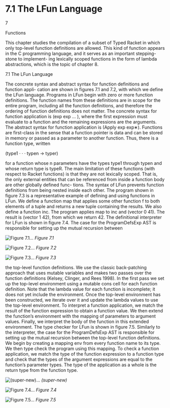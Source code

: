 # 7.1 The LFun Language

7

Functions

This chapter studies the compilation of a subset of Typed Racket in which only top-level function definitions are allowed. This kind of function appears in the C programming language, and it serves as an important stepping-stone to implement- ing lexically scoped functions in the form of lambda abstractions, which is the topic of chapter 8.

7.1 The LFun Language

The concrete syntax and abstract syntax for function definitions and function appli- cation are shown in figures 7.1 and 7.2, with which we define the LFun language. Programs in LFun begin with zero or more function definitions. The function names from these definitions are in scope for the entire program, including all the function definitions, and therefore the ordering of function definitions does not matter. The concrete syntax for function application is (exp exp … ), where the first expression must evaluate to a function and the remaining expressions are the arguments. The abstract syntax for function application is (Apply exp exp∗). Functions are first-class in the sense that a function pointer is data and can be stored in memory or passed as a parameter to another function. Thus, there is a function type, written

(type1 · · · typen -> typer)

for a function whose n parameters have the types type1 through typen and whose return type is typeR. The main limitation of these functions (with respect to Racket functions) is that they are not lexically scoped. That is, the only external entities that can be referenced from inside a function body are other globally defined func- tions. The syntax of LFun prevents function definitions from being nested inside each other. The program shown in figure 7.3 is a representative example of defining and using functions in LFun. We define a function map that applies some other function f to both elements of a tuple and returns a new tuple containing the results. We also define a function inc. The program applies map to inc and (vector 0 41). The result is (vector 1 42), from which we return 42. The definitional interpreter for LFun is shown in figure 7.4. The case for the ProgramDefsExp AST is responsible for setting up the mutual recursion between

![Figure 7.1...](images/page_142_vector_cluster_300.png)
*Figure 7.1*

![Figure 7.2...](images/page_142_vector_cluster_583.png)
*Figure 7.2*

![Figure 7.3...](images/page_143_vector_cluster_203.png)
*Figure 7.3*

the top-level function definitions. We use the classic back-patching approach that uses mutable variables and makes two passes over the function definitions (Kelsey, Clinger, and Rees 1998). In the first pass we set up the top-level environment using a mutable cons cell for each function definition. Note that the lambda value for each function is incomplete; it does not yet include the environment. Once the top-level environment has been constructed, we iterate over it and update the lambda values to use the top-level environment. To interpret a function application, we match the result of the function expression to obtain a function value. We then extend the function’s environment with the mapping of parameters to argument values. Finally, we interpret the body of the function in this extended environment. The type checker for LFun is shown in figure 7.5. Similarly to the interpreter, the case for the ProgramDefsExp AST is responsible for setting up the mutual recursion between the top-level function definitions. We begin by creating a mapping env from every function name to its type. We then type check the program using this mapping. To check a function application, we match the type of the function expression to a function type and check that the types of the argument expressions are equal to the function’s parameter types. The type of the application as a whole is the return type from the function type.

![(super-new)...](images/page_144_vector_cluster_88.png)
*(super-new)*

![Figure 7.4...](images/page_144_vector_cluster_543.png)
*Figure 7.4*

![Figure 7.5...](images/page_145_vector_cluster_617.png)
*Figure 7.5*

